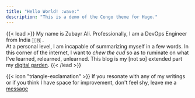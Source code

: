 ```yaml
---
title: "Hello World! :wave:"
description: "This is a demo of the Congo theme for Hugo."
---
```


{{< lead >}}
My name is Zubayr Ali. Professionally, I am a DevOps Engineer from India :india: . <br /> At a personal level, I am incapable of summarizing myself in a few words. In this corner of the internet, I want to _chew the cud_ so as to ruminate on what I've learned, relearned, unlearned. This blog is my [not so] extended part my [digital garden](https://wiki.zubayrali.in).
{{< /lead >}}

<div class="flex px-4 py-2 mb-8 text-base rounded-md bg-primary-100 dark:bg-primary-900">
  <span class="flex items-center ltr:pr-3 rtl:pl-3 text-primary-400">
    {{< icon "triangle-exclamation" >}}
  </span>
  <span class=" dark:text-neutral-300">
    <span class="prose dark:prose-invert">If you resonate with any of my writings or if you think I have space for improvement, don't feel shy, leave me a 
    <a href="/contact"
      class="px-2 py-1 !text-neutral !no-underline !rounded-md bg-primary-600 hover:!bg-primary-500 dark:bg-primary-800 dark:hover:!bg-primary-700"
    >
      message
    </a>
  </span>
</div>
